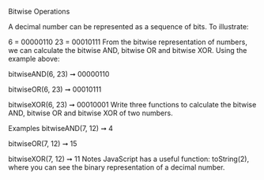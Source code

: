 Bitwise Operations

A decimal number can be represented as a sequence of bits. To illustrate:

6 = 00000110
23 = 00010111
From the bitwise representation of numbers, we can calculate the bitwise AND, bitwise OR and bitwise XOR. Using the example above:

bitwiseAND(6, 23) ➞ 00000110

bitwiseOR(6, 23) ➞ 00010111

bitwiseXOR(6, 23) ➞ 00010001
Write three functions to calculate the bitwise AND, bitwise OR and bitwise XOR of two numbers.

Examples
bitwiseAND(7, 12) ➞ 4

bitwiseOR(7, 12) ➞ 15

bitwiseXOR(7, 12) ➞ 11
Notes
JavaScript has a useful function: toString(2), where you can see the binary representation of a decimal number.